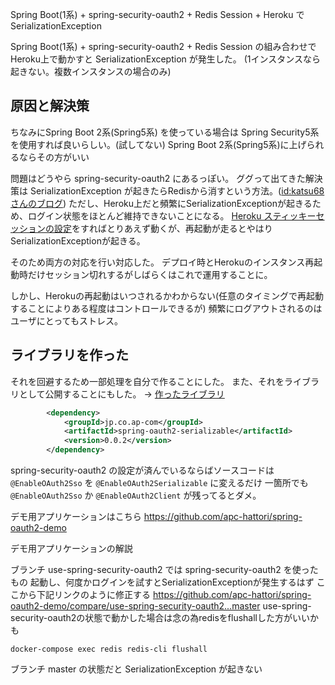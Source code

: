 Spring Boot(1系) + spring-security-oauth2 + Redis Session + Heroku で SerializationException 

Spring Boot(1系) + spring-security-oauth2 + Redis Session の組み合わせで Heroku上で動かすと SerializationException が発生した。
(1インスタンスなら起きない。複数インスタンスの場合のみ)

## 原因と解決策

ちなみにSpring Boot 2系(Spring5系) を使っている場合は Spring Security5系 を使用すれば良いらしい。(試してない)
Spring Boot 2系(Spring5系)に上げられるならその方がいい

問題はどうやら spring-security-oauth2 にあるっぽい。
ググって出てきた解決策は SerializationException が起きたらRedisから消すという方法。([id:katsu68 さんのブログ](http://katsu-tech.hatenablog.com/entry/2017/10/18/220901))
ただし、Heroku上だと頻繁にSerializationExceptionが起きるため、ログイン状態をほとんど維持できないことになる。
[Heroku スティッキーセッションの設定](https://devcenter.heroku.com/articles/session-affinity)をすればとりあえず動くが、再起動が走るとやはりSerializationExceptionが起きる。

そのため両方の対応を行い対応した。
デプロイ時とHerokuのインスタンス再起動時だけセッション切れするがしばらくはこれで運用することに。

しかし、Herokuの再起動はいつされるかわからない(任意のタイミングで再起動することによりある程度はコントロールできるが)
頻繁にログアウトされるのはユーザにとってもストレス。

## ライブラリを作った

それを回避するため一部処理を自分で作ることにした。
また、それをライブラリとして公開することにもした。 -> [作ったライブラリ](https://github.com/ap-com/spring-oauth2-serializable)

```xml
		<dependency>
			<groupId>jp.co.ap-com</groupId>
			<artifactId>spring-oauth2-serializable</artifactId>
			<version>0.0.2</version>
		</dependency>
```

spring-security-oauth2 の設定が済んでいるならばソースコードは`@EnableOAuth2Sso` を `@EnableOAuth2Serializable` に変えるだけ
一箇所でも `@EnableOAuth2Sso` か `@EnableOAuth2Client` が残ってるとダメ。

デモ用アプリケーションはこちら
https://github.com/apc-hattori/spring-oauth2-demo

デモ用アプリケーションの解説

ブランチ use-spring-security-oauth2 では spring-security-oauth2 を使ったもの
起動し、何度かログインを試すとSerializationExceptionが発生するはず
ここから下記リンクのように修正する
https://github.com/apc-hattori/spring-oauth2-demo/compare/use-spring-security-oauth2...master
use-spring-security-oauth2の状態で動かした場合は念の為redisをflushallした方がいいかも
```
docker-compose exec redis redis-cli flushall
```
ブランチ master の状態だと SerializationException が起きない 
